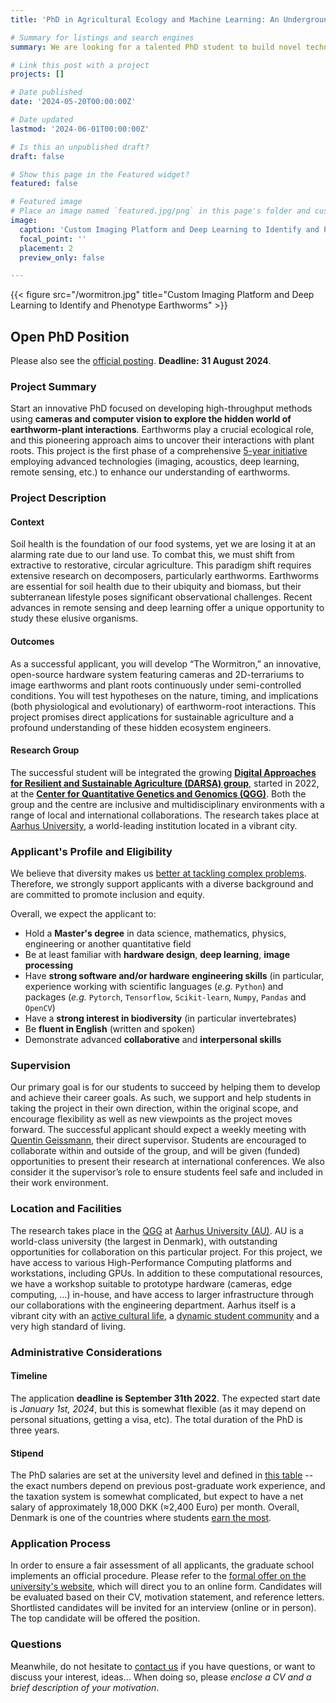```yaml
---
title: 'PhD in Agricultural Ecology and Machine Learning: An Underground Video Tracking System to Characterise Novel Earthworm-Plant Interactions'

# Summary for listings and search engines
summary: We are looking for a talented PhD student to build novel technologies to study earthworm-plant interactions at Aarhus University.

# Link this post with a project
projects: []

# Date published
date: '2024-05-20T00:00:00Z'

# Date updated
lastmod: '2024-06-01T00:00:00Z'

# Is this an unpublished draft?
draft: false

# Show this page in the Featured widget?
featured: false

# Featured image
# Place an image named `featured.jpg/png` in this page's folder and customize its options here.
image:
  caption: 'Custom Imaging Platform and Deep Learning to Identify and Phenotype Earthworms'
  focal_point: ''
  placement: 2
  preview_only: false

---
```

{{< figure src="/wormitron.jpg" title="Custom Imaging Platform and Deep Learning to Identify and Phenotype Earthworms" >}}

## Open PhD Position

Please also see the [official posting](https://phd.tech.au.dk/for-applicants/apply-here/saeropslag/phd-in-agricultural-ecology-and-machine-learning-an-underground-video-tracking-system-to-characterise-novel-earthworm-plant-interactions). **Deadline: 31 August 2024**.

### Project Summary
Start an innovative PhD focused on developing high-throughput methods using **cameras and computer vision to explore the hidden world of earthworm-plant interactions**. Earthworms play a crucial ecological role, and this pioneering approach aims to uncover their interactions with plant roots. This project is the first phase of a comprehensive [5-year initiative](https://researchleaderprogramme.com/recipients/quentin-geissmann/) employing advanced technologies (imaging, acoustics, deep learning, remote sensing, etc.) to enhance our understanding of earthworms.

### Project Description

#### Context
Soil health is the foundation of our food systems, yet we are losing it at an alarming rate due to our land use. To combat this, we must shift from extractive to restorative, circular agriculture. This paradigm shift requires extensive research on decomposers, particularly earthworms. Earthworms are essential for soil health due to their ubiquity and biomass, but their subterranean lifestyle poses significant observational challenges. Recent advances in remote sensing and deep learning offer a unique opportunity to study these elusive organisms.
#### Outcomes
As a successful applicant, you will develop “The Wormitron,” an innovative, open-source hardware system featuring cameras and 2D-terrariums to image earthworms and plant roots continuously under semi-controlled conditions. You will test hypotheses on the nature, timing, and implications (both physiological and evolutionary) of earthworm-root interactions. This project promises direct applications for sustainable agriculture and a profound understanding of these hidden ecosystem engineers.


#### Research Group

The successful student will be integrated the growing **[Digital Approaches for Resilient and Sustainable Agriculture (DARSA) group](/)**, started in 2022, at the **[Center for Quantitative Genetics and Genomics (QGG)](https://qgg.au.dk/en)**. Both the group and the centre are inclusive and multidisciplinary environments with a range of local and international collaborations. The research takes place at [Aarhus University](https://international.au.dk), a world-leading institution located in a vibrant city.


### Applicant's Profile and Eligibility


We believe that diversity makes us [better at tackling complex problems](https://www.pnas.org/doi/abs/10.1073/pnas.1700616114).
Therefore, we strongly support applicants with a diverse background and are committed to promote inclusion and equity.

Overall, we expect the applicant to:
* Hold a **Master's degree** in data science, mathematics, physics, engineering or another quantitative field
* Be at least familiar with **hardware design**, **deep learning**, **image processing**
* Have **strong software and/or hardware engineering skills** (in particular, experience working with scientific languages (*e.g.* `Python`) and packages (*e.g.* `Pytorch`, `Tensorflow`, `Scikit-learn`, `Numpy`, `Pandas` and `OpenCV`) 
* Have a **strong interest in biodiversity** (in particular invertebrates)
* Be **fluent in English** (written and spoken) 
* Demonstrate advanced **collaborative** and **interpersonal skills**

### Supervision

Our primary goal is for our students to succeed by helping them to develop and achieve their career goals. As such, we support and help students in taking the project in their own direction, within the original scope, and encourage flexibility as well as new viewpoints as the project moves forward. The successful applicant should expect a weekly meeting with [Quentin Geissmann](/people/auto-qgeissmann), their direct supervisor. Students are encouraged to collaborate within and outside of the group, and will be given (funded) opportunities to present their research at international conferences. We also consider it the supervisor’s role to ensure students feel safe and included in their work environment.

### Location and Facilities

The research takes place in the [QGG](https://qgg.au.dk/en/) at [Aarhus University (AU)](https://international.au.dk/).
AU is a world-class university (the largest in Denmark), with outstanding opportunities for collaboration on this particular project.
For this project, we have access to various High-Performance Computing platforms and workstations, including GPUs.
In addition to these computational resources, we have  a workshop suitable to prototype hardware (cameras, edge computing, ...) in-house, and have access to larger infrastructure through our collaborations with the engineering department.
Aarhus itself is a vibrant city with an [active cultural life](https://www.theguardian.com/travel/2016/apr/05/aarhus-denmark-city-of-culture-2017), a [dynamic student community](https://www.visitaarhus.com/groups/study-aarhus) and a very high standard of living.

### Administrative Considerations

#### Timeline

The application **deadline is September 31th 2022**.
The expected start date is *January 1st, 2024*, but this is somewhat flexible (as it may depend on personal situations, getting a visa, etc).
The total duration of the PhD is three years.

#### Stipend 
The PhD salaries are set at the university level and defined in [this table](https://www.hr.aau.dk/digitalAssets/1001/1001827_akademisk_skala_01.04.2021.pdf) -- the exact numbers depend on previous post-graduate work experience, and the taxation system is somewhat complicated, but expect to have a net salary of approximately 18,000 DKK (≈2,400 Euro) per month. Overall, Denmark is one of the countries where students [earn the most](https://www.studyinternational.com/news/highest-phd-stipend/).

### Application Process
In order to ensure a fair assessment of all applicants, the graduate school implements an official procedure. Please refer to the [formal offer on the university's website](https://phd.tech.au.dk/for-applicants/apply-here/saeropslag/phd-in-agricultural-ecology-and-machine-learning-an-underground-video-tracking-system-to-characterise-novel-earthworm-plant-interactions), which will direct you to an online form.
Candidates will be evaluated based on their CV, motivation statement, and reference letters. Shortlisted candidates will be invited for an interview (online or in person). The top candidate will be offered the position.

### Questions

Meanwhile, do not hesitate to [contact us](mailto:qgeissmann@qgg.au.dk) if you have questions, or want to discuss your interest, ideas... When doing so, please *enclose a CV and a brief description of your motivation*.


